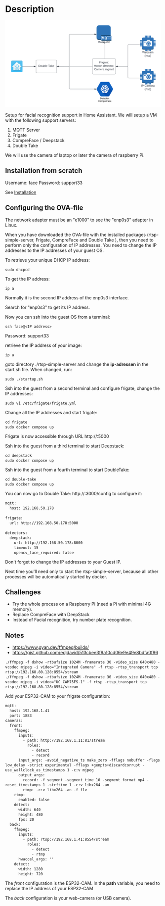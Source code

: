 Description
===========

![Face Recognition Architecture](./images/Face-Recgnition-Architecture.png)

Setup for facial recognition support in Home Assistant. 
We will setup a VM with the following support servers:

1) MQTT Server
2) Frigate 
3) CompreFace / Deepstack
4) Double Take

We will use the camera of laptop or later the camera of raspberry Pi.

Installation from scratch
-------------------------

Username: face Password: support33

See [Installation](./install.md)

Configuring the OVA-file
------------------------

The network adapter must be an "e1000" to see the "enp0s3" adapter in Linux.

When you have downloaded the OVA-file with the installed packages (rtsp-simple-server, Frigate, CompreFace and Double Take ), then you need to perform only the configuration of IP addresses. You need to change the IP addresses to the IP addresses of your guest OS.

To retrieve your unique DHCP IP address:

```
sudo dhcpcd
```

To get the IP address:

```
ip a
```

Normally it is the second IP address of the enp0s3 interface.

Search for "enp0s3" to get its IP address.


Now you can ssh into the guest OS from a terminal:

```
ssh face@<IP address>
```

Password: support33

retrieve the IP address of your image:

```
ip a
```

goto directory ./rtsp-simple-server and change the **ip-adressen** in the start.sh file. When changed, run:

```
sudo ./startup.sh
```

Ssh into the guest from a second terminal and configure frigate, change the IP addresses:

```
sudo vi /etc/frigate/frigate.yml
```

Change all the IP addresses and start frigate:

```
cd frigate
sudo docker compose up
```

Frigate is now accessible through URL http://<IP>:5000

Ssh into the guest from a third terminal to start Deepstack:

```
cd deepstack
sudo docker compose up
```

Ssh into the guest from a fourth terminal to start DoubleTake:

```
cd double-take
sudo docker compose up
```

You can now go to Double Take: http://<host ip address>:3000/config to configure it:

```
mqtt:
  host: 192.168.50.178

frigate:
  url: http://192.168.50.178:5000

detectors:
  deepstack:
    url: http://192.168.50.178:8000
    timeout: 15
    opencv_face_required: false
```

Don't forget to change the IP addresses to your Guest IP.

Next time you'll need only to start the rtsp-simple-server, because all other processes will be automatically started by docker.


Challenges
----------

- Try the whole process on a Raspberry Pi (need a Pi with minimal 4G memory). 
- Replace CompreFace with DeepStack 
- Instead of Facial recognition, try number plate recognition.

Notes
-----

- https://www.gyan.dev/ffmpeg/builds/
- https://gist.github.com/edjdavid/513cbee3f9a10cd06e9e49e8bdfa0f96

```
./ffmpeg -f dshow -rtbufsize 1024M -framerate 30 -video_size 640x480 -vcodec mjpeg -i video="Integrated Camera" -f rtsp -rtsp_transport tcp rtsp://192.168.80.128:8554/stream
./ffmpeg -f dshow -rtbufsize 1024M -framerate 30 -video_size 640x480 -vcodec mjpeg -i video="UC CAM75FS-1" -f rtsp -rtsp_transport tcp rtsp://192.168.80.128:8554/stream
```

Add your ESP32-CAM to your frigate configuration:

```
mqtt:
  host: 192.168.1.41
  port: 1883
cameras:
  front:
    ffmpeg:
      inputs:
        - path: http://192.168.1.11:81/stream
          roles:
            - detect
            - record
      input_args: -avoid_negative_ts make_zero -fflags nobuffer -flags low_delay -strict experimental -fflags +genpts+discardcorrupt -use_wallclock_as_timestamps 1 -c:v mjpeg
      output_args:
        record: -f segment -segment_time 10 -segment_format mp4 -reset_timestamps 1 -strftime 1 -c:v libx264 -an
        rtmp: -c:v libx264 -an -f flv
    rtmp:
      enabled: false
    detect:
      width: 640
      height: 480
      fps: 20
  back:
    ffmpeg:
      inputs:
        - path: rtsp://192.168.1.41:8554/stream
          roles:
            - detect
            - rtmp
      hwaccel_args: ''
    detect:
      width: 1280
      height: 720
```

The *front* configuration is the ESP32-CAM. In the **path** variable, you need to replace the IP address of your ESP32-CAM

The *back* configuration is your web-camera (or USB camera).


